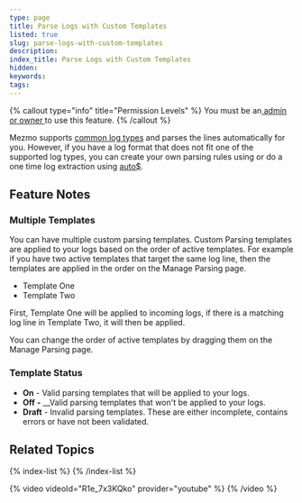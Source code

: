 ```yaml
---
type: page
title: Parse Logs with Custom Templates
listed: true
slug: parse-logs-with-custom-templates
description: 
index_title: Parse Logs with Custom Templates
hidden: 
keywords: 
tags: 
---
```


{% callout type="info" title="Permission Levels" %}
You must be an[ admin or owner ](https://docs.mezmo.com/docs/feature-access-matrix)to use this feature.
{% /callout %}

Mezmo supports [common log types](https://docs.mezmo.com/docs/ingestion#supported-types) and parses the lines automatically for you. However, if you have a log format that does not fit one of the supported log types, you can create your own parsing rules using [](/docs/create-a-parsing-template) or do a one time log extraction using [auto$](/docs/extract-fields).

## Feature Notes

### Multiple Templates

You can have multiple custom parsing templates. Custom Parsing templates are applied to your logs based on the order of active templates. For example if you have two active templates that target the same log line, then the templates are applied in the order on the Manage Parsing page. 

- Template One
- Template Two

First, Template One will be applied to incoming logs, if there is a matching log line in Template Two, it will then be applied.

You can change the order of active templates by dragging them on the Manage Parsing page.

### Template Status

- **On** - Valid parsing templates that will be applied to your logs.
- **Off** _**-**_ __Valid parsing templates that won't be applied to your logs.
- **Draft** -  Invalid parsing templates. These are either incomplete, contains errors or have not been validated.

## Related Topics

{% index-list %}
{% /index-list %}

{% video videoId="R1e_7x3KQko" provider="youtube" %}
{% /video %}